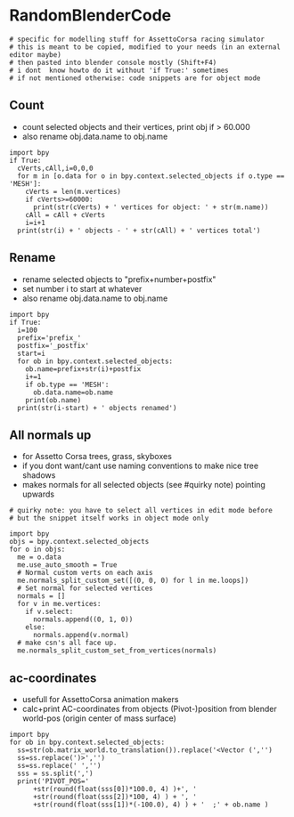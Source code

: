 # RandomBlenderCode

```
# specific for modelling stuff for AssettoCorsa racing simulator
# this is meant to be copied, modified to your needs (in an external editor maybe)
# then pasted into blender console mostly (Shift+F4)
# i dont  know howto do it without 'if True:' sometimes
# if not mentioned otherwise: code snippets are for object mode
```

## Count
 - count selected objects and their vertices, print obj if > 60.000
 - also rename obj.data.name to obj.name
```
import bpy
if True:
  cVerts,cAll,i=0,0,0
  for m in [o.data for o in bpy.context.selected_objects if o.type == 'MESH']:
    cVerts = len(m.vertices)
    if cVerts>=60000:
      print(str(cVerts) + ' vertices for object: ' + str(m.name))
    cAll = cAll + cVerts
    i=i+1
  print(str(i) + ' objects - ' + str(cAll) + ' vertices total')
```

## Rename
 - rename selected objects to "prefix+number+postfix"
 - set number i to start at whatever
 - also rename obj.data.name to obj.name
```
import bpy
if True:
  i=100
  prefix='prefix_'
  postfix='_postfix'
  start=i
  for ob in bpy.context.selected_objects:
    ob.name=prefix+str(i)+postfix
    i+=1
    if ob.type == 'MESH':
      ob.data.name=ob.name
    print(ob.name)
  print(str(i-start) + ' objects renamed')
```

## All normals up
 - for Assetto Corsa trees, grass, skyboxes
 - if you dont want/cant use naming conventions to make nice tree shadows
 - makes normals for all selected objects (see #quirky note) pointing upwards
```
# quirky note: you have to select all vertices in edit mode before 
# but the snippet itself works in object mode only
```
```
import bpy
objs = bpy.context.selected_objects
for o in objs:
  me = o.data
  me.use_auto_smooth = True
  # Normal custom verts on each axis
  me.normals_split_custom_set([(0, 0, 0) for l in me.loops])
  # Set normal for selected vertices
  normals = []
  for v in me.vertices:
    if v.select:
      normals.append((0, 1, 0))
    else:
      normals.append(v.normal)
  # make csn's all face up.
  me.normals_split_custom_set_from_vertices(normals)
```

## ac-coordinates
 - usefull for AssettoCorsa animation makers
 - calc+print AC-coordinates from objects (Pivot-)position from blender world-pos (origin center of mass surface)
```
import bpy
for ob in bpy.context.selected_objects:
  ss=str(ob.matrix_world.to_translation()).replace('<Vector (','')
  ss=ss.replace(')>','')
  ss=ss.replace(' ','')
  sss = ss.split(',')
  print('PIVOT_POS='
      +str(round(float(sss[0])*100.0, 4) )+', '
      +str(round(float(sss[2])*100, 4) ) + ', '
      +str(round(float(sss[1])*(-100.0), 4) ) + '  ;' + ob.name )
```
